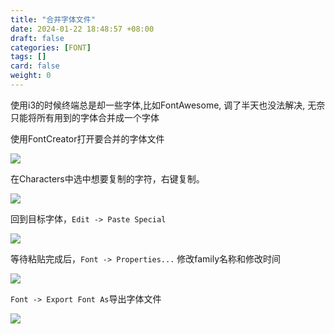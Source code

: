 ```yaml
---
title: "合并字体文件"
date: 2024-01-22 18:48:57 +08:00
draft: false
categories: [FONT]
tags: []
card: false
weight: 0
---
```


使用i3的时候终端总是却一些字体,比如FontAwesome, 调了半天也没法解决, 无奈只能将所有用到的字体合并成一个字体

使用FontCreator打开要合并的字体文件

![](https://img.akvicor.com/i/2024/09/17/66e9986908652.png)

在Characters中选中想要复制的字符，右键复制。

![](https://img.akvicor.com/i/2024/09/17/66e99878497bf.png)

回到目标字体，`Edit -> Paste Special`

![](https://img.akvicor.com/i/2024/09/17/66e998849a7ab.png)


等待粘贴完成后，`Font -> Properties...` 修改family名称和修改时间

![](https://img.akvicor.com/i/2024/09/17/66e99893a8e20.png)

`Font -> Export Font As`导出字体文件

![](https://img.akvicor.com/i/2024/09/17/66e998a137208.png)
